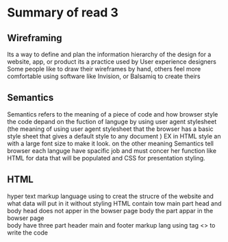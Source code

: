 # Summary of read 3
## Wireframing
 Its a way to define and plan the information
 hierarchy of the design for a website, app, or product
its  a practice used by User experience designers
Some people like to draw their wireframes by hand, 
others feel more comfortable using software
 like Invision, or Balsamiq to create theirs
## Semantics
Semantics refers to the meaning of a piece of code and how  browser
style the 
code depand on the fuction of languge by using user agent stylesheet 
(the meaning of using user agent stylesheet that the browser has a 
basic style sheet that gives a default style to any document )
EX 
 in HTML style an <hi> with a large font size 
to make it look.
on the other meaning Semantics tell browser each languge 
have spacific job and must concer her function like HTML for
 data that will be populated  and CSS for presentation styling.

 ## HTML 
hyper text markup language using to creat the strucre  of the website  and what data will put in it 
 without styling 
HTML contain tow main part head and body 
head does not apper in the bowser page 
body the part appar in the bowser page  
body have three part 
header main and footer 
markup lang using tag <> to write the code 